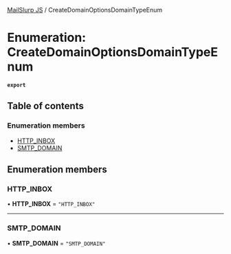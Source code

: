 [MailSlurp JS](../README.md) / CreateDomainOptionsDomainTypeEnum

# Enumeration: CreateDomainOptionsDomainTypeEnum

**`export`**

## Table of contents

### Enumeration members

- [HTTP\_INBOX](CreateDomainOptionsDomainTypeEnum.md#http_inbox)
- [SMTP\_DOMAIN](CreateDomainOptionsDomainTypeEnum.md#smtp_domain)

## Enumeration members

### HTTP\_INBOX

• **HTTP\_INBOX** = `"HTTP_INBOX"`

___

### SMTP\_DOMAIN

• **SMTP\_DOMAIN** = `"SMTP_DOMAIN"`
